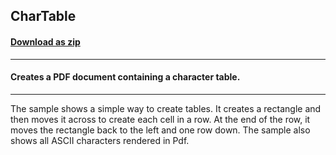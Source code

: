 ## CharTable
#### [Download as zip](https://grapecity.github.io/DownGit/#/home?url=https://github.com/GrapeCity/ComponentOne-WinForms-Samples/tree/master/NetFramework\Pdf\CS\CharTable)
____
#### Creates a PDF document containing a character table.
____
The sample shows a simple way to create tables.
It creates a rectangle and then moves it across to create each cell in a row.
At the end of the row, it moves the rectangle back to the left and one row down.
The sample also shows all ASCII characters rendered in Pdf.
